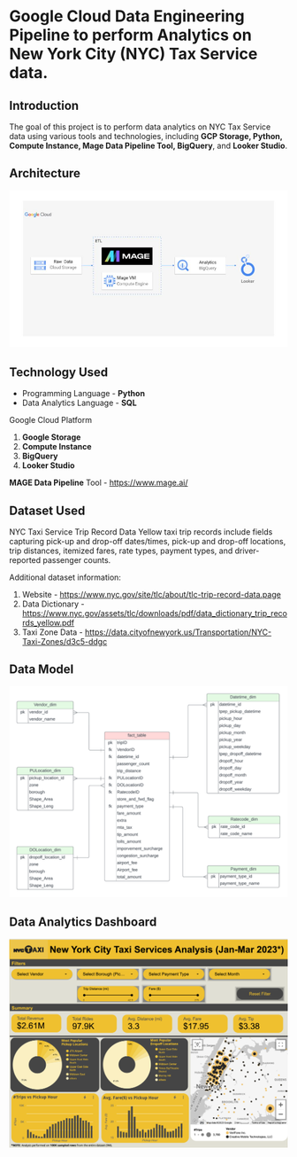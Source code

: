 # Google Cloud Data Engineering Pipeline to perform Analytics on New York City (NYC) Tax Service data.

## Introduction

The goal of this project is to perform data analytics on NYC Tax Service data using various tools and technologies, including **GCP Storage, Python, Compute Instance, Mage Data Pipeline Tool, BigQuery**, and **Looker Studio**.

## Architecture 
<img src="architecture.jpg">

## Technology Used
- Programming Language - **Python**
- Data Analytics Language - **SQL**

Google Cloud Platform
1. **Google Storage**
2. **Compute Instance** 
3. **BigQuery**
4. **Looker Studio**

**MAGE Data Pipeline** Tool - https://www.mage.ai/

## Dataset Used
NYC Taxi Service Trip Record Data
Yellow taxi trip records include fields capturing pick-up and drop-off dates/times, pick-up and drop-off locations, trip distances, itemized fares, rate types, payment types, and driver-reported passenger counts. 

Additional dataset information:
1. Website - https://www.nyc.gov/site/tlc/about/tlc-trip-record-data.page
2. Data Dictionary - https://www.nyc.gov/assets/tlc/downloads/pdf/data_dictionary_trip_records_yellow.pdf
3. Taxi Zone Data - https://data.cityofnewyork.us/Transportation/NYC-Taxi-Zones/d3c5-ddgc

## Data Model
<img src="DimensionModelling_NYCCab.png">

## Data Analytics Dashboard
<img src="LookerStudio_NYCCabs_Ride_Analysis_Dashboard.png">

